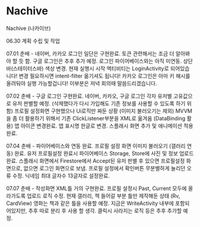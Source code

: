 # Nachive
Nachive (나카이브)

06.30
계획 수립 및 작업 

07.01
춘배 - 
네이버, 카카오 로그인 일단은 구현완료. 
토큰 관련해서는 조금 더 알아봐야 할 듯 함. 
구글 로그인은 추후 추가 예정. 
로그인 파이어베이스와는 아직 미연동.
상단바(스테이터스바) 색상 변경.
현재 실행시 시작 액티비티는 LoginActivity로 되어있습니다! 변경 필요하시면 intent-filter 옮기셔도 됩니다!
카카오 로그인은 아마 키 해시를 올려둬야 실행 가능할겁니다! 이부분은 저녁 회의때 말씀드리겠습니다.

07.02
춘배 -
구글 로그인 구현완료.
네이버, 카카오, 구글 로그인 각자 유저별 고유값으로 유저 판별할 예정. (삭제했다가 다시 가입해도 기존 정보를 사용할 수 있도록 하기 위함)
프로필 설정화면 구현했으나 Ui로직만 짜둔 상황 (이미지 불러오기는 제외)
MVVM을 좀 더 활용하기 위해서 기존 ClickListener부분을 XML로 옮겨옴 (DataBinding 활용)
앱 아이콘 변경완료. 앱 표시명 한글로 변경.
스플래시 화면 추가 및 애니메이션 적용 완료.

07.04
춘배 -
파이어베이스와 연동 완료.
프로필 설정 화면 이미지 불러오기 (갤러리 연동) 완료.
유저 프로필설정 완료시 파이어베이스 Storage, Store에 사진 및 정보 업로드 완료.
스플래시 화면에서 Firestore에서 Accept된 유저 판별 후 있으면 프로필설정 화면으로, 없으면 로그인 화면으로 보냄.
프로필 설정에서 확인버튼 무분별하게 눌리던 오류 수정.
닉네임 최대 글자수 13글자로 설정완료.

07.07
춘배 -
작성화면 XML틀 거의 구현완료.
프로필 설정시 Past, Current 모두에 올라가도록 업로드 로직 수정.
현재 갤러리, 책 들어갈 부분 틀만 제작해둔 상태 (Rv, CardView)
영화는 책과 같은 틀을 사용할 예정.
지금은 WriteActivity 내부에 포함되어있지만, 추후 따로 분리 후 <include> 사용 할 생각.
클릭시 사라지는 로직 등은 추후 추가할 예정.